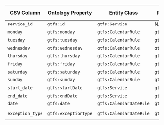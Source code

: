 | CSV Column      | Ontology Property     | Entity Class           | Related Entity Class     | Subject Generation                              | Join Condition     | Datatype     | Function Name | Function Output |
|------------------|------------------------|--------------------------|----------------------------|---------------------------------------------------|---------------------|--------------|----------------|------------------|
| `service_id`     | `gtfs:id`              | `gtfs:Service`           | N/A                        | `gtfs:Service(SERVICE_ID)`                       | N/A                 | `xsd:string` | N/A            | N/A              |
| `monday`         | `gtfs:monday`          | `gtfs:CalendarRule`      | `gtfs:CalendarRule`        | `gtfs:CalendarRule(SERVICE_ID)`                  | N/A                 | | N/A            | N/A              |
| `tuesday`        | `gtfs:tuesday`         | `gtfs:CalendarRule`      | `gtfs:CalendarRule`        | `gtfs:CalendarRule(SERVICE_ID)`                  | N/A                 | | N/A            | N/A              |
| `wednesday`      | `gtfs:wednesday`       | `gtfs:CalendarRule`      | `gtfs:CalendarRule`        | `gtfs:CalendarRule(SERVICE_ID)`                  | N/A                 | | N/A            | N/A              |
| `thursday`       | `gtfs:thursday`        | `gtfs:CalendarRule`      | `gtfs:CalendarRule`        | `gtfs:CalendarRule(SERVICE_ID)`                  | N/A                 | | N/A            | N/A              |
| `friday`         | `gtfs:friday`          | `gtfs:CalendarRule`      | `gtfs:CalendarRule`        | `gtfs:CalendarRule(SERVICE_ID)`                  | N/A                 | | N/A            | N/A              |
| `saturday`       | `gtfs:saturday`        | `gtfs:CalendarRule`      | `gtfs:CalendarRule`        | `gtfs:CalendarRule(SERVICE_ID)`                  | N/A                 | | N/A            | N/A              |
| `sunday`         | `gtfs:sunday`          | `gtfs:CalendarRule`      | `gtfs:CalendarRule`        | `gtfs:CalendarRule(SERVICE_ID)`                  | N/A                 | | N/A            | N/A              |
| `start_date`     | `gtfs:startDate`       | `gtfs:Service`           | `gtfs:CalendarRule`        | `gtfs:ServiceRule(gtfs:Service(SERVICE_ID))`     | `service_id`        | `xsd:date`   | N/A            | N/A              |
| `end_date`       | `gtfs:endDate`         | `gtfs:Service`           | `gtfs:CalendarRule`        | `gtfs:ServiceRule(gtfs:Service(SERVICE_ID))`     | `service_id`        | `xsd:date`   | N/A            | N/A              |
| `date`           | `gtfs:date`            | `gtfs:CalendarDateRule`  | `gtfs:CalendarDateRule`    | `gtfs:CalendarDateRule(SERVICE_ID, DATE)`        | `service_id`        | `xsd:date`   | N/A            | N/A              |
| `exception_type` | `gtfs:exceptionType`   | `gtfs:CalendarDateRule`  | `gtfs:CalendarDateRule`    | `gtfs:CalendarDateRule(SERVICE_ID, DATE)`        | `service_id and date`| | N/A            | N/A              |

